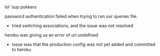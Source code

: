 lol 'sup pokkers

password authentication failed when trying to run our queries file.

- tried switching associations, and the issue was not resolved

heroku was giving us an error of url undefined

- issue was that the production config was not yet added and committed to heroku
